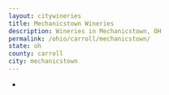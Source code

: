 ```yaml
---
layout: citywineries
title: Mechanicstown Wineries
description: Wineries in Mechanicstown, OH
permalink: /ohio/carroll/mechanicstown/
state: oh
county: carroll
city: mechanicstown
---
```

-
